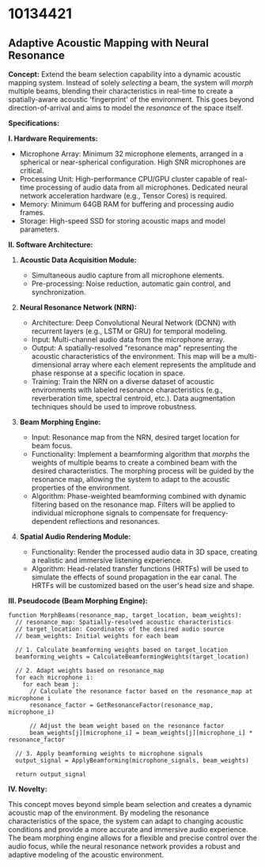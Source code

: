 # 10134421

## Adaptive Acoustic Mapping with Neural Resonance

**Concept:** Extend the beam selection capability into a dynamic acoustic mapping system. Instead of solely *selecting* a beam, the system will *morph* multiple beams, blending their characteristics in real-time to create a spatially-aware acoustic 'fingerprint' of the environment. This goes beyond direction-of-arrival and aims to model the *resonance* of the space itself.

**Specifications:**

**I. Hardware Requirements:**

*   Microphone Array: Minimum 32 microphone elements, arranged in a spherical or near-spherical configuration. High SNR microphones are critical.
*   Processing Unit: High-performance CPU/GPU cluster capable of real-time processing of audio data from all microphones. Dedicated neural network acceleration hardware (e.g., Tensor Cores) is required.
*   Memory: Minimum 64GB RAM for buffering and processing audio frames.
*   Storage: High-speed SSD for storing acoustic maps and model parameters.

**II. Software Architecture:**

1.  **Acoustic Data Acquisition Module:**
    *   Simultaneous audio capture from all microphone elements.
    *   Pre-processing: Noise reduction, automatic gain control, and synchronization.

2.  **Neural Resonance Network (NRN):**
    *   Architecture: Deep Convolutional Neural Network (DCNN) with recurrent layers (e.g., LSTM or GRU) for temporal modeling.
    *   Input: Multi-channel audio data from the microphone array.
    *   Output: A spatially-resolved "resonance map" representing the acoustic characteristics of the environment. This map will be a multi-dimensional array where each element represents the amplitude and phase response at a specific location in space.
    *   Training: Train the NRN on a diverse dataset of acoustic environments with labeled resonance characteristics (e.g., reverberation time, spectral centroid, etc.). Data augmentation techniques should be used to improve robustness.

3.  **Beam Morphing Engine:**
    *   Input: Resonance map from the NRN, desired target location for beam focus.
    *   Functionality: Implement a beamforming algorithm that *morphs* the weights of multiple beams to create a combined beam with the desired characteristics. The morphing process will be guided by the resonance map, allowing the system to adapt to the acoustic properties of the environment.
    *   Algorithm: Phase-weighted beamforming combined with dynamic filtering based on the resonance map. Filters will be applied to individual microphone signals to compensate for frequency-dependent reflections and resonances.

4.  **Spatial Audio Rendering Module:**
    *   Functionality: Render the processed audio data in 3D space, creating a realistic and immersive listening experience.
    *   Algorithm: Head-related transfer functions (HRTFs) will be used to simulate the effects of sound propagation in the ear canal. The HRTFs will be customized based on the user's head size and shape.

**III. Pseudocode (Beam Morphing Engine):**

```pseudocode
function MorphBeams(resonance_map, target_location, beam_weights):
  // resonance_map: Spatially-resolved acoustic characteristics
  // target_location: Coordinates of the desired audio source
  // beam_weights: Initial weights for each beam

  // 1. Calculate beamforming weights based on target_location
  beamforming_weights = CalculateBeamformingWeights(target_location)

  // 2. Adapt weights based on resonance_map
  for each microphone i:
    for each beam j:
      // Calculate the resonance factor based on the resonance_map at microphone i
      resonance_factor = GetResonanceFactor(resonance_map, microphone_i)

      // Adjust the beam weight based on the resonance factor
      beam_weights[j][microphone_i] = beam_weights[j][microphone_i] * resonance_factor

  // 3. Apply beamforming weights to microphone signals
  output_signal = ApplyBeamforming(microphone_signals, beam_weights)

  return output_signal
```

**IV. Novelty:**

This concept moves beyond simple beam selection and creates a dynamic acoustic map of the environment. By modeling the resonance characteristics of the space, the system can adapt to changing acoustic conditions and provide a more accurate and immersive audio experience. The beam morphing engine allows for a flexible and precise control over the audio focus, while the neural resonance network provides a robust and adaptive modeling of the acoustic environment.
